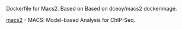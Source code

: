 Dockerfile for Macs2.
Based on Based on dceoy/macs2 dockerimage.

[macs2](https://github.com/macs3-project/MACS) - MACS: Model-based Analysis for ChIP-Seq.

